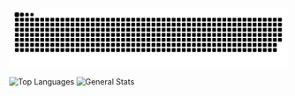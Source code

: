 ![Snake](dist/github-snake-dark.svg)

![Top Languages](https://github-readme-stats.vercel.app/api/top-langs?username=sdfgsdfgd&layout=compact&theme=gruvbox&show_icons) 
![General Stats](https://github-readme-stats.vercel.app/api?username=sdfgsdfgd&show_icons=true&theme=gruvbox)


<!--
 
- 🔭 I’m currently working on ...
- 🌱 I’m currently learning ...
- 👯 I’m looking to collaborate on ...
- 🤔 I’m looking for help with ...
- 💬 Ask me about ...
- 📫 How to reach me: ...
- 😄 Pronouns: ...
- ⚡ Fun fact: ...
-->
